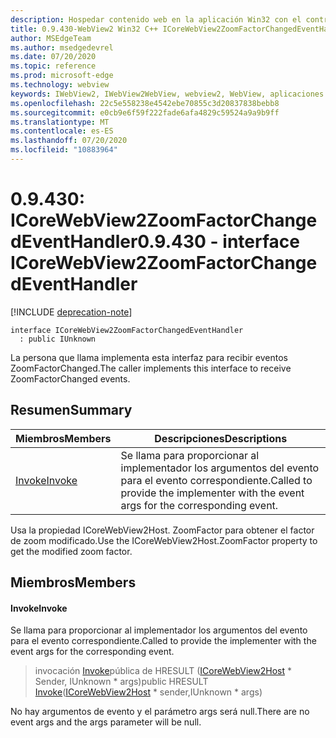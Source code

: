 ```yaml
---
description: Hospedar contenido web en la aplicación Win32 con el control Microsoft Edge WebView2
title: 0.9.430-WebView2 Win32 C++ ICoreWebView2ZoomFactorChangedEventHandler
author: MSEdgeTeam
ms.author: msedgedevrel
ms.date: 07/20/2020
ms.topic: reference
ms.prod: microsoft-edge
ms.technology: webview
keywords: IWebView2, IWebView2WebView, webview2, WebView, aplicaciones Win32, Win32, Edge, ICoreWebView2, ICoreWebView2Host, control de explorador, HTML Edge
ms.openlocfilehash: 22c5e558238e4542ebe70855c3d20837838bebb8
ms.sourcegitcommit: e0cb9e6f59f222fade6afa4829c59524a9a9b9ff
ms.translationtype: MT
ms.contentlocale: es-ES
ms.lasthandoff: 07/20/2020
ms.locfileid: "10883964"
---
```

# <span data-ttu-id="1037b-104">0.9.430: ICoreWebView2ZoomFactorChangedEventHandler</span><span class="sxs-lookup"><span data-stu-id="1037b-104">0.9.430 - interface ICoreWebView2ZoomFactorChangedEventHandler</span></span> 

[!INCLUDE [deprecation-note](../../includes/deprecation-note.md)]

```
interface ICoreWebView2ZoomFactorChangedEventHandler
  : public IUnknown
```

<span data-ttu-id="1037b-105">La persona que llama implementa esta interfaz para recibir eventos ZoomFactorChanged.</span><span class="sxs-lookup"><span data-stu-id="1037b-105">The caller implements this interface to receive ZoomFactorChanged events.</span></span>

## <span data-ttu-id="1037b-106">Resumen</span><span class="sxs-lookup"><span data-stu-id="1037b-106">Summary</span></span>

 <span data-ttu-id="1037b-107">Miembros</span><span class="sxs-lookup"><span data-stu-id="1037b-107">Members</span></span>                        | <span data-ttu-id="1037b-108">Descripciones</span><span class="sxs-lookup"><span data-stu-id="1037b-108">Descriptions</span></span>
--------------------------------|---------------------------------------------
[<span data-ttu-id="1037b-109">Invoke</span><span class="sxs-lookup"><span data-stu-id="1037b-109">Invoke</span></span>](#invoke) | <span data-ttu-id="1037b-110">Se llama para proporcionar al implementador los argumentos del evento para el evento correspondiente.</span><span class="sxs-lookup"><span data-stu-id="1037b-110">Called to provide the implementer with the event args for the corresponding event.</span></span>

<span data-ttu-id="1037b-111">Usa la propiedad ICoreWebView2Host. ZoomFactor para obtener el factor de zoom modificado.</span><span class="sxs-lookup"><span data-stu-id="1037b-111">Use the ICoreWebView2Host.ZoomFactor property to get the modified zoom factor.</span></span>

## <span data-ttu-id="1037b-112">Miembros</span><span class="sxs-lookup"><span data-stu-id="1037b-112">Members</span></span>

#### <span data-ttu-id="1037b-113">Invoke</span><span class="sxs-lookup"><span data-stu-id="1037b-113">Invoke</span></span> 

<span data-ttu-id="1037b-114">Se llama para proporcionar al implementador los argumentos del evento para el evento correspondiente.</span><span class="sxs-lookup"><span data-stu-id="1037b-114">Called to provide the implementer with the event args for the corresponding event.</span></span>

> <span data-ttu-id="1037b-115">invocación [Invoke](#invoke)pública de HRESULT ([ICoreWebView2Host](ICoreWebView2Host.md) \* Sender, IUnknown \* args)</span><span class="sxs-lookup"><span data-stu-id="1037b-115">public HRESULT [Invoke](#invoke)([ICoreWebView2Host](ICoreWebView2Host.md) \* sender,IUnknown \* args)</span></span>

<span data-ttu-id="1037b-116">No hay argumentos de evento y el parámetro args será null.</span><span class="sxs-lookup"><span data-stu-id="1037b-116">There are no event args and the args parameter will be null.</span></span>

